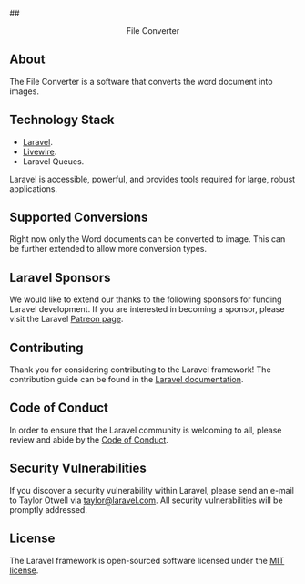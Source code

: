 ##<p align="center">File Converter</p>

## About

The File Converter is a software that converts the word document into images. 

## Technology Stack
- [Laravel](https://laravel.com/).
- [Livewire](https://laravel-livewire.com/).
- Laravel Queues.

Laravel is accessible, powerful, and provides tools required for large, robust applications.

## Supported Conversions

Right now only the Word documents can be converted to image. This can be further extended to allow
more conversion types.

## Laravel Sponsors

We would like to extend our thanks to the following sponsors for funding Laravel development. If you are interested in becoming a sponsor, please visit the Laravel [Patreon page](https://patreon.com/taylorotwell).

## Contributing

Thank you for considering contributing to the Laravel framework! The contribution guide can be found in the [Laravel documentation](https://laravel.com/docs/contributions).

## Code of Conduct

In order to ensure that the Laravel community is welcoming to all, please review and abide by the [Code of Conduct](https://laravel.com/docs/contributions#code-of-conduct).

## Security Vulnerabilities

If you discover a security vulnerability within Laravel, please send an e-mail to Taylor Otwell via [taylor@laravel.com](mailto:taylor@laravel.com). All security vulnerabilities will be promptly addressed.

## License

The Laravel framework is open-sourced software licensed under the [MIT license](https://opensource.org/licenses/MIT).
